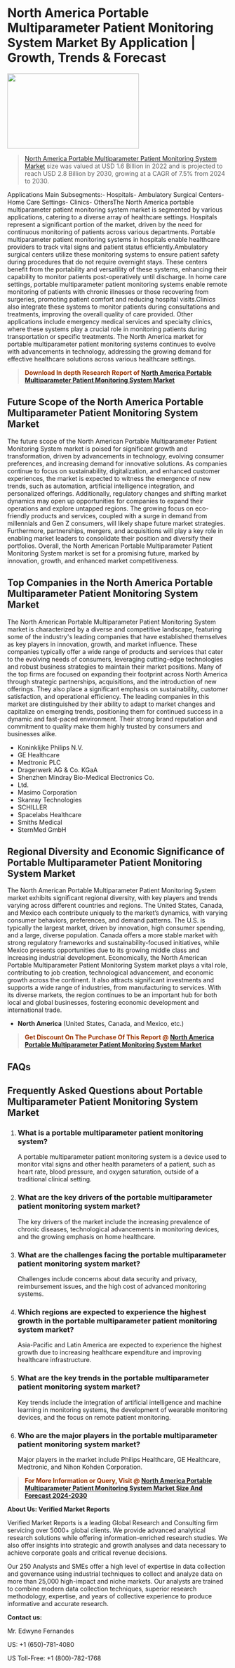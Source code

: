 <p><h1>North America Portable Multiparameter Patient Monitoring System Market By Application | Growth, Trends & Forecast</h1><p><img class="aligncenter size-medium wp-image-105565" src="https://ffe5etoiles.com/wp-content/uploads/2025/01/MST7-300x171.png" alt="" width="300" height="171" /></p><blockquote><p><a href="https://www.verifiedmarketreports.com/download-sample/?rid=352134&utm_source=Github-NA&utm_medium=385" target="_blank">North America Portable Multiparameter Patient Monitoring System Market</a> size was valued at USD 1.6 Billion in 2022 and is projected to reach USD 2.8 Billion by 2030, growing at a CAGR of 7.5% from 2024 to 2030.</p></blockquote>Applications Main Subsegments:- Hospitals- Ambulatory Surgical Centers- Home Care Settings- Clinics- OthersThe North America portable multiparameter patient monitoring system market is segmented by various applications, catering to a diverse array of healthcare settings. Hospitals represent a significant portion of the market, driven by the need for continuous monitoring of patients across various departments. Portable multiparameter patient monitoring systems in hospitals enable healthcare providers to track vital signs and patient status efficiently.Ambulatory surgical centers utilize these monitoring systems to ensure patient safety during procedures that do not require overnight stays. These centers benefit from the portability and versatility of these systems, enhancing their capability to monitor patients post-operatively until discharge. In home care settings, portable multiparameter patient monitoring systems enable remote monitoring of patients with chronic illnesses or those recovering from surgeries, promoting patient comfort and reducing hospital visits.Clinics also integrate these systems to monitor patients during consultations and treatments, improving the overall quality of care provided. Other applications include emergency medical services and specialty clinics, where these systems play a crucial role in monitoring patients during transportation or specific treatments. The North America market for portable multiparameter patient monitoring systems continues to evolve with advancements in technology, addressing the growing demand for effective healthcare solutions across various healthcare settings.</p><blockquote><p><span style="color: #993300;"><strong>Download In depth Research Report of <a href="https://www.verifiedmarketreports.com/download-sample/?rid=352134&utm_source=Github-NA&utm_medium=385">North America Portable Multiparameter Patient Monitoring System Market</a></strong></span></p></blockquote><h2>Future Scope of the North America Portable Multiparameter Patient Monitoring System Market</h2><p>The future scope of the North American Portable Multiparameter Patient Monitoring System market is poised for significant growth and transformation, driven by advancements in technology, evolving consumer preferences, and increasing demand for innovative solutions. As companies continue to focus on sustainability, digitalization, and enhanced customer experiences, the market is expected to witness the emergence of new trends, such as automation, artificial intelligence integration, and personalized offerings. Additionally, regulatory changes and shifting market dynamics may open up opportunities for companies to expand their operations and explore untapped regions. The growing focus on eco-friendly products and services, coupled with a surge in demand from millennials and Gen Z consumers, will likely shape future market strategies. Furthermore, partnerships, mergers, and acquisitions will play a key role in enabling market leaders to consolidate their position and diversify their portfolios. Overall, the North American Portable Multiparameter Patient Monitoring System market is set for a promising future, marked by innovation, growth, and enhanced market competitiveness.</p><h2>Top Companies in the North America Portable Multiparameter Patient Monitoring System Market</h2><p>The North American Portable Multiparameter Patient Monitoring System market is characterized by a diverse and competitive landscape, featuring some of the industry's leading companies that have established themselves as key players in innovation, growth, and market influence. These companies typically offer a wide range of products and services that cater to the evolving needs of consumers, leveraging cutting-edge technologies and robust business strategies to maintain their market positions. Many of the top firms are focused on expanding their footprint across North America through strategic partnerships, acquisitions, and the introduction of new offerings. They also place a significant emphasis on sustainability, customer satisfaction, and operational efficiency. The leading companies in this market are distinguished by their ability to adapt to market changes and capitalize on emerging trends, positioning them for continued success in a dynamic and fast-paced environment. Their strong brand reputation and commitment to quality make them highly trusted by consumers and businesses alike.</p><p><ul><li>Koninklijke Philips N.V. </li><li> GE Healthcare </li><li> Medtronic PLC </li><li> Dragerwerk AG & Co. KGaA </li><li> Shenzhen Mindray Bio-Medical Electronics Co. </li><li> Ltd. </li><li> Masimo Corporation </li><li> Skanray Technologies </li><li> SCHILLER </li><li> Spacelabs Healthcare </li><li> Smiths Medical </li><li> SternMed GmbH</li></ul></p><h2>Regional Diversity and Economic Significance of Portable Multiparameter Patient Monitoring System Market</h2><p>The North American Portable Multiparameter Patient Monitoring System market exhibits significant regional diversity, with key players and trends varying across different countries and regions. The United States, Canada, and Mexico each contribute uniquely to the market’s dynamics, with varying consumer behaviors, preferences, and demand patterns. The U.S. is typically the largest market, driven by innovation, high consumer spending, and a large, diverse population. Canada offers a more stable market with strong regulatory frameworks and sustainability-focused initiatives, while Mexico presents opportunities due to its growing middle class and increasing industrial development. Economically, the North American Portable Multiparameter Patient Monitoring System market plays a vital role, contributing to job creation, technological advancement, and economic growth across the continent. It also attracts significant investments and supports a wide range of industries, from manufacturing to services. With its diverse markets, the region continues to be an important hub for both local and global businesses, fostering economic development and international trade.</p><ul> <li><strong>North America</strong> (United States, Canada, and Mexico, etc.)</li></ul><blockquote><p><span style="color: #993300;"><strong>Get Discount On The Purchase Of This Report @ <a href="https://www.verifiedmarketreports.com/ask-for-discount/?rid=352134&utm_source=Github-NA&utm_medium=385">North America Portable Multiparameter Patient Monitoring System Market</a></strong></span></p></blockquote><h2>FAQs</h2><p><h2>Frequently Asked Questions about Portable Multiparameter Patient Monitoring System Market</h1><ol> <li> <h3>What is a portable multiparameter patient monitoring system?</div><div></h3> <p>A portable multiparameter patient monitoring system is a device used to monitor vital signs and other health parameters of a patient, such as heart rate, blood pressure, and oxygen saturation, outside of a traditional clinical setting.</p> </li> <li> <h3>What are the key drivers of the portable multiparameter patient monitoring system market?</div><div></h3> <p>The key drivers of the market include the increasing prevalence of chronic diseases, technological advancements in monitoring devices, and the growing emphasis on home healthcare.</p> </li> <li> <h3>What are the challenges facing the portable multiparameter patient monitoring system market?</div><div></h3> <p>Challenges include concerns about data security and privacy, reimbursement issues, and the high cost of advanced monitoring systems.</p> </li> <li> <h3>Which regions are expected to experience the highest growth in the portable multiparameter patient monitoring system market?</div><div></h3> <p>Asia-Pacific and Latin America are expected to experience the highest growth due to increasing healthcare expenditure and improving healthcare infrastructure.</p> </li> <li> <h3>What are the key trends in the portable multiparameter patient monitoring system market?</div><div></h3> <p>Key trends include the integration of artificial intelligence and machine learning in monitoring systems, the development of wearable monitoring devices, and the focus on remote patient monitoring.</p> </li> <li> <h3>Who are the major players in the portable multiparameter patient monitoring system market?</div><div></h3> <p>Major players in the market include Philips Healthcare, GE Healthcare, Medtronic, and Nihon Kohden Corporation.</p> </li></ol></body></html></p><blockquote><p><span style="color: #993300;"><strong>For More Information or Query, Visit @ <a href="https://www.verifiedmarketreports.com/product/portable-multiparameter-patient-monitoring-system-market/">North America Portable Multiparameter Patient Monitoring System Market Size And Forecast 2024-2030</a></strong></span></p></blockquote><p><strong>About Us: Verified Market Reports</strong></p><p>Verified Market Reports is a leading Global Research and Consulting firm servicing over 5000+ global clients. We provide advanced analytical research solutions while offering information-enriched research studies. We also offer insights into strategic and growth analyses and data necessary to achieve corporate goals and critical revenue decisions.</p><p>Our 250 Analysts and SMEs offer a high level of expertise in data collection and governance using industrial techniques to collect and analyze data on more than 25,000 high-impact and niche markets. Our analysts are trained to combine modern data collection techniques, superior research methodology, expertise, and years of collective experience to produce informative and accurate research.</p><p><strong>Contact us:</strong></p><p>Mr. Edwyne Fernandes</p><p>US: +1 (650)-781-4080</p><p>US Toll-Free: +1 (800)-782-1768</p>
